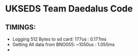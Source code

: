 # UKSEDS Team Daedalus Code

## TIMINGS:
- Logging 512 Bytes to sd card:      177us : 0.177ms
- Getting All data from BNO055:    ~1050us : 1.050ms
- 
